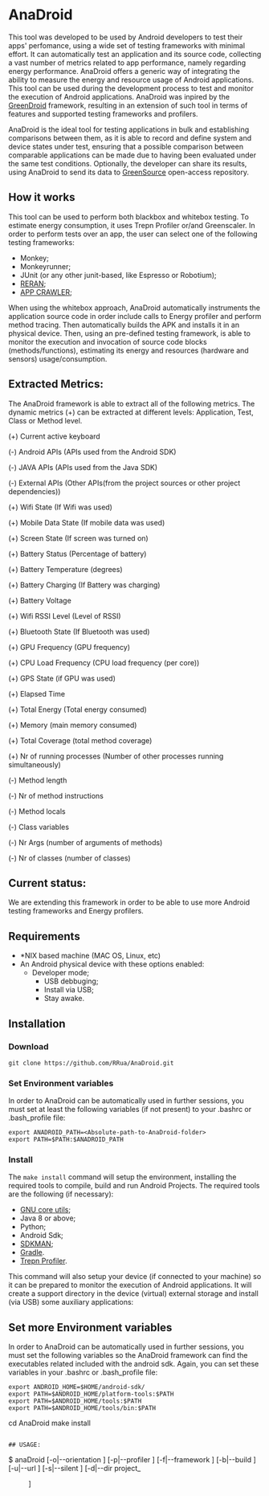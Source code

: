 # AnaDroid

This tool was developed to be used by Android developers to test their apps' perfomance, using a wide set of testing frameworks with minimal effort. It can automatically test an application and its source code, collecting a vast number of metrics related to app performance, namely regarding energy performance.  AnaDroid offers a generic way of integrating the ability to measure the energy  and resource usage of Android applications. This tool can be used during the development process to test and monitor the execution of Android applications. AnaDroid was inpired by the [GreenDroid](https://github.com/greensoftwarelab/GreenDroid) framework, resulting in an extension of such tool in terms of features and supported testing frameworks and profilers.

 
AnaDroid is the ideal tool for testing applications in bulk and establishing comparisons between them, as it is able to record and define system and device states under test, ensuring that a possible comparison between comparable applications can be made due to having been evaluated under the same test conditions.
Optionally, the developer can share its results, using AnaDroid to send its data to  [GreenSource](http://greenlab.di.uminho.pt/greensource/) open-access repository.

## How it works

This tool can be used to perform both blackbox and whitebox testing. To estimate energy consumption, it uses Trepn Profiler or/and Greenscaler. In order to perform tests over an app, the user can select one of the following testing frameworks:
- Monkey;
- Monkeyrunner;
- JUnit (or any other junit-based, like Espresso or Robotium);
- [RERAN](https://www.androidreran.com/);
- [APP CRAWLER](https://developer.android.com/training/testing/crawler);



When using the whitebox approach, AnaDroid automatically instruments the application source code in order include calls to Energy profiler and perform method tracing. Then automatically builds the APK and installs it in an physical device. Then, using an pre-defined testing framework, is able to monitor the execution and invocation of source code blocks (methods/functions), estimating its energy and resources (hardware and sensors) usage/consumption.

## Extracted Metrics:
The AnaDroid framework is able to extract all of the following metrics. The dynamic metrics (+) can be extracted at different levels: Application, Test, Class or Method level.

(+) Current active keyboard

(-) Android APIs (APIs used from the Android SDK)

(-) JAVA APIs (APIs used from the Java SDK)

(-) External APIs (Other APIs(from the project sources or other project dependencies))

(+) Wifi State (If  Wifi was used)

(+) Mobile Data State (If mobile data was used)

(+) Screen State (If screen was turned on)

(+) Battery Status (Percentage of battery)

(+) Battery Temperature (degrees)

(+) Battery Charging (If Battery was charging)

(+) Battery Voltage

(+) Wifi RSSI Level (Level of RSSI)

(+) Bluetooth State (If Bluetooth was used)

(+) GPU Frequency (GPU frequency)

(+) CPU Load Frequency (CPU load frequency (per core))

(+) GPS State (if GPU was used)

(+) Elapsed Time 

(+) Total Energy (Total energy consumed)

(+) Memory (main memory consumed)

(+) Total Coverage (total method coverage)

(+) Nr of running processes (Number of other processes running simultaneously)

(-) Method length 

(-) Nr of method instructions

(-) Method locals

(-) Class variables

(-) Nr Args (number of arguments of methods)

(-) Nr of classes (number of classes)




## Current status:
We are extending this framework in order to be able to use more Android testing frameworks and Energy profilers. 


## Requirements

- *NIX based machine (MAC OS, Linux, etc)
- An Android physical device with these options enabled:
    - Developer mode;
        - USB debbuging;
        - Install via USB;
        - Stay awake.



## Installation

### Download
```
git clone https://github.com/RRua/AnaDroid.git
```
### Set Environment variables

In order to AnaDroid can be automatically used in further sessions, you must set at least the following variables (if not present) to your .bashrc or .bash_profile file:
```
export ANADROID_PATH=<Absolute-path-to-AnaDroid-folder>
export PATH=$PATH:$ANADROID_PATH
```

### Install
The ```make install``` command will setup the environment, installing the required tools to compile, build and run Android Projects.
The required tools are the following (if necessary):
- [GNU core utils](https://www.gnu.org/software/coreutils/);
- Java 8 or above;
- Python;
- Android Sdk;
- [SDKMAN](https://sdkman.io/);
- [Gradle](https://gradle.org/).
- [Trepn Profiler](https://play.google.com/store/apps/details?id=com.quicinc.trepn).

This command will also setup your device (if connected to your machine) so it can be prepared to monitor the execution of Android applications. It will create a support directory in the device (virtual) external storage and install (via USB) some auxiliary applications:

## Set more Environment variables

In order to AnaDroid can be automatically used in further sessions, you must set the following variables so the AnaDroid framework can find the executables related included with the android sdk. Again, you can set these variables in your .bashrc or .bash_profile file:
```
export ANDROID_HOME=$HOME/android-sdk/ 
export PATH=$ANDROID_HOME/platform-tools:$PATH
export PATH=$ANDROID_HOME/tools:$PATH
export PATH=$ANDROID_HOME/tools/bin:$PATH

```
cd AnaDroid
make install
```

## USAGE:

```
$ anaDroid  [-o|--orientation <orientation>] 
            [-p|--profiler <prof>] 
            [-f|--framework <frame>] 
            [-b|--build <bd>] 
            [-u|--url <url> ] 
            [-s|--silent <sil>] 
            [-d|--dir project_<dir> ]
```
